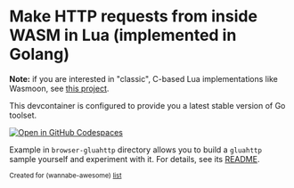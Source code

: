 # Make HTTP requests from inside WASM in Lua (implemented in Golang)

**Note:** if you are interested in "classic", C-based Lua implementations like Wasmoon, see [this project](https://github.com/wasm-outbound-http-examples/lua).


This devcontainer is configured to provide you a latest stable version of Go toolset.

[![Open in GitHub Codespaces](https://github.com/codespaces/badge.svg)](https://codespaces.new/wasm-outbound-http-examples/lua-in-go)


Example in `browser-gluahttp` directory allows you to build a `gluahttp` sample yourself and experiment with it.
For details, see its [README](browser-gluahttp/README.md).

<sub>Created for (wannabe-awesome) [list](https://github.com/vasilev/HTTP-request-from-inside-WASM)</sub>
